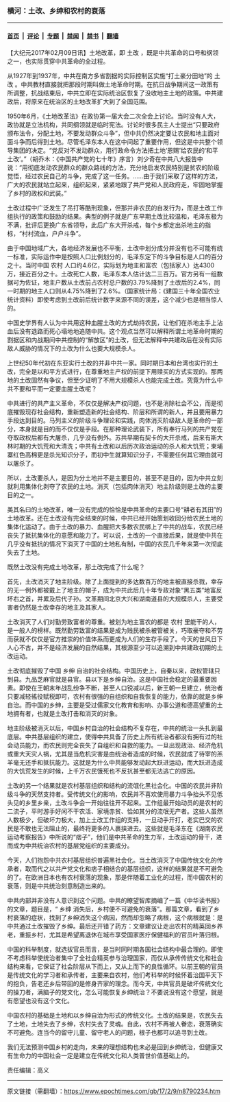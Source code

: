 ### 横河：土改、乡绅和农村的衰落

---

#### [首页](../../../..?n8790234) &nbsp;|&nbsp; [评论](../../../../../epoch-comment?n8790234) &nbsp;|&nbsp; [专题](../../../../../epoch-special?n8790234) &nbsp;|&nbsp; [禁闻](../../../../../epoch-news?n8790234) &nbsp;|&nbsp; [禁书](../../../../../books?n8790234) &nbsp;|&nbsp; [翻墙](https://github.com/gfw-breaker/nogfw/blob/master/README.md?n8790234)


<div class="post_content" id="artbody" itemprop="articleBody">
 <!-- article content begin -->
 <p>
  【大纪元2017年02月09日讯】土地改革，即
  <ok href="https://www.epochtimes.com/gb/tag/%E5%9C%9F%E6%94%B9.html">
   土改
  </ok>
  ，既是中共革命的口号和纲领之一，也实际贯穿中共革命的全过程。
 </p>
 <p>
  从1927年到1937年，中共在南方多省割据的实际控制区实施“打土豪分田地”的
  <ok href="https://www.epochtimes.com/gb/tag/%E5%9C%9F%E6%94%B9.html">
   土改
  </ok>
  。中共教材直接就把那段时期叫做土地革命时期。在抗日战争期间这一政策有所调整，抗战结束后，中共立即在实际统治区恢复了没收地主土地的政策。中共建政后，将原来在统治区的土地改革扩大到了全国范围。
 </p>
 <p>
  1950年6月，《土地改革法》在政协第一届大会二次全会上讨论。当时没有人大，政协就是立法机构，共同纲领就是临时宪法。讨论时很多民主人士提出“只要政府颁布法令，分配土地，不要发动群众斗争”，但中共仍然决定要让农民和地主面对面斗争而后得到土地。尽管毛泽东本人在这中间起了重要作用，但这是中共整个领导集团的决定。“党反对不发动群众，用行政命令方法把土地‘恩赐’给农民的‘和平土改’。”（胡乔木：《中国共产党的七十年》序言）刘少奇在中共八大报告中说：“用彻底发动农民群众的群众路线的方法，充分地启发农民特别是贫农的阶级觉悟，经过农民自己的斗争，完成了这一任务。……由于我们采取了这样的方法，广大的农民就站立起来，组织起来，紧紧地跟了共产党和人民政府走，牢固地掌握了乡村的政权和武装。”
 </p>
 <p>
  土改过程中广泛发生了吊打等酷刑现象，但那并非农民的自发行为，而是土改工作组执行的政策和鼓励的结果。典型的例子就是广东早期土改比较温和，毛泽东极为不满，批评后更换广东省领导，此后广东大开杀戒，每个乡都定出杀地主的指标，“村村流血，户户斗争”。
 </p>
 <p>
  由于中国地域广大，各地经济发展也不平衡，土改中划分成分并没有也不可能有统一标准，实际运作中是按照人口比例划分的，毛泽东定下的斗争目标是人口的百分之十。当时中国
  <ok href="https://www.epochtimes.com/gb/tag/%E5%86%9C%E6%9D%91.html">
   农村
  </ok>
  人口约4.6亿，实际划为地主和富农（包括家人）达4300万，接近百分之十。土改死亡人数，毛泽东本人估计达二三百万。官方另有一组数据可为佐证，地主户数从土改前占农村总户数的3.79%降到了土改后的2.4%，同一时期的地主人口则从4.75%降到了2.6%。（国家统计局：《建国三十年全国农业统计资料）即使考虑到土改前后统计数字来源不同的误差，这个减少也是相当惊人的。
 </p>
 <p>
  中国史学界有人认为中共用这种血腥土改的方式劫持农民，让他们在杀地主手上沾血后没有退路而死心塌地地追随中共。这个观点当然可以解释所谓土地革命时期的割据区和内战期间中共控制的“解放区”的土改，但无法解释中共建政后在没有实际敌人威胁的情况下的土改为什么也要大规模杀人。
 </p>
 <p>
  上世纪50年代初在东亚实行土改的并非中共一家。同时期日本和台湾也实行的土改，完全是以和平方式进行，在尊重地主产权的前提下用赎买的方式实现的。那两地的土改固然有争议，但至少证明了不用大规模杀人也能完成土改。究竟为什么中共不要和平而一定要血腥土改呢？
 </p>
 <p>
  中共进行的共产主义革命，不仅仅是解决产权问题，也不是消除社会不公，而是彻底摧毁现存社会结构，重新塑造新的社会结构、阶层和所谓的新人，并且要用暴力手段达到目的。马列主义的阶级斗争理论和实践，肉体消灭阶级敌人是革命的一部分，本身就是目的而不仅仅是手段。在那种理论武装下，所有奉行马列的共产党在夺取政权后都有大屠杀，几乎没有例外。苏共早期有契卡的大开杀戒，后来有斯大林时期的大饥荒和大清洗；中共有土改和以后历次政治运动的杀人和大饥荒；柬埔寨红色高棉更是杀光知识分子，而初中生就算知识分子，不需要任何其它理由就可以屠杀了。
 </p>
 <p>
  所以，土改要杀人，是因为分土地并不是主要目的，甚至不是目的，因为中共立刻就利用集体化剥夺了农民的土地。消灭（包括肉体消灭）地主阶级则是土改的主要目的之一。
 </p>
 <p>
  美其名曰的土地改革，唯一没有完成的恰恰是中共革命的主要口号“耕者有其田”的土地改革。还在土改没有完全结束的时候，中共已经开始策划收回分给农民土地的集体化运动了。由于土改的暴力、血腥把大多数农民绑上了中共的战车，农民已经丧失了抵抗集体化的意愿和能力了。可以说，土改的一个直接后果，就是使中共在几乎没有抵抗的情况下消灭了中国的土地私有制，中国的农民几千年来第一次彻底失去了土地。
 </p>
 <p>
  既然土改没有完成土地改革，那土改完成了什么呢？
 </p>
 <p>
  首先，土改消灭了地主阶级。除了上面提到的多达数百万的地主被直接杀戮，幸存的无一例外都被戴上了地主的帽子，成为中共此后几十年专政对象“黑五类”地富反坏右之首，并累及后代子孙。文革期间北京大兴和湖南道县的大规模杀人，主要受害者仍然是土改幸存的地主及其家人。
 </p>
 <p>
  土改消灭了人们对勤劳致富者的尊重。被划为地主富农的都是
  <ok href="https://www.epochtimes.com/gb/tag/%E5%86%9C%E6%9D%91.html">
   农村
  </ok>
  里能干的人，是一般人的榜样。既然勤劳致富的结果是成为贱民被杀被管被关，巧取豪夺和不劳而获就不仅仅是官方推崇的价值体系而更成为人们的生存手段了。今天的世风日下人心不古，并不是经济发展的自然结果，其根源至少可以追溯到中共建政初期的土改运动。
 </p>
 <p>
  土改彻底摧毁了中国
  <ok href="https://www.epochtimes.com/gb/tag/%E4%B9%A1%E7%BB%85.html">
   乡绅
  </ok>
  自治的社会结构。中国历史上，自秦以来，政权管辖只到县。九品芝麻官就是县官。县以下是乡绅自治。这是中国社会稳定的最重要因素。即使在王朝末年战乱纷争不断，甚至人口锐减以后，新王朝一旦建立，统治者只要减轻徭役赋税即可，农村有很强的自组织和自我恢复的能力，依靠的就是乡绅自治。而中国的乡绅，主要是受过儒家文化教育和影响、办事公道和德高望重的土地拥有者，也就是土改打击和消灭的对象。
 </p>
 <p>
  地主阶级被消灭以后，中国乡村自治的社会结构不复存在，中共的统治一头扎到最底层。中共基层组织的建立，使得中共具备了历史上所有统治者都没有拥有过的社会动员能力，而农民则完全丧失了自组织和自救的能力。一旦出现政治、经济危机或重大天灾人祸，尤其是当危机灾害是由统治者造成的时候，农民就成了待宰的羔羊毫无还手和抵抗能力。这就是为什么中共能够发动起大跃进运动，而大跃进造成的大饥荒发生的时候，上千万农民饿死也不反抗甚至都无法逃亡的原因。
 </p>
 <p>
  土改的另一个结果就是农村基层组织和结构的流氓化黑社会化。中国的农民并非阶级斗争的天然支持者。受传统文化的影响，农民并不喜欢使用暴力斗争抬头不见低头见的乡里乡亲，土改斗争会一开始往往开不起来。工作组最开始动员的是农村的二流子，平时游手好闲不干农活、家境赤贫、恰如其分的流氓无产者。这些人虽然人数极少，但破坏力极大，加上土改工作组的支持，一旦动手开打，老实巴交的农民是不敢也无法阻止的，最终将更多的人裹挟进去。这些就是毛泽东在《湖南农民运动考察报告》中所说的“痞子”，他们是中共革命的生力军，土改运动的骨干，进而成为中共统治农村的基层党组织的主要成分。
 </p>
 <p>
  今天，人们抱怨中共农村基层组织普遍黑社会化。当土改消灭了中国传统文化的传承者，取而代之以共产党文化和痞子相结合的基层组织，这样的结果就是不可避免的了。在欧洲日本也有农村衰落的现象，那是伴随着工业化的过程，而中国农村的衰落，则是中共统治刻意制造出来的。
 </p>
 <p>
  中共内部并非没有人意识到这个问题。中共的瞭望智库摘编了一篇《中华读书报》的文章，题目是，“
  <ok href="https://www.epochtimes.com/gb/tag/%E4%B9%A1%E7%BB%85.html">
   乡绅
  </ok>
  消失后，乡村便不可避免的衰落”。那篇文章，看到了乡村衰落的症状，找到了乡绅消失这个病因，然而却忽略了病根，这个病根就是：是中共通过土改摧毁了乡绅。最后还开错了药方：文章建议让走出农村的精英回乡养老，重振乡村，尤其是希望离退休在城市享受国家医疗保健福利的官员叶落归根。
 </p>
 <p>
  中国的科举制度，就选拔官员而言，是当时同时期各国社会结构中最合理的。即使不考虑科举使统治者集中了全社会精英参与治理国家，而仅从承传传统文化和社会结构来看，它保证了社会阶层从下而上，又从上而下的良性循环。以前王朝的官员是传统文化的学习者和承传者，主要来自农村，他们考科举的时候怀着治国平天下的抱负，告老还乡后带回的是修身齐家的理念。而今天，中共官员是破坏传统文化的操刀者，满脑子的党文化，怎么可能恢复乡绅统治？不要说没有这个愿望，就是有愿望也没有这个文化。
 </p>
 <p>
  中国农村的基础是土地和以乡绅自治为形式的传统文化。土改的结果是，农民失去了土地，土地失去了乡绅，农村失去了灵魂。自此，农村不再被人眷恋，衰落确实不可避免。连当今的留守儿童、留守老人的问题，根子也都可以追寻到土改。
 </p>
 <p>
  我们无法预测中国乡村的走向，未来的理想结构也未必是回到乡绅统治，但健康又有生命力的中国社会一定是建立在传统文化和人类普世价值基础上的。
 </p>
 <p>
  责任编辑：高义
 </p>
 <!-- article content end -->
 <div id="below_article_ad">
 </div>
</div>


---

原文链接（需翻墙）：https://www.epochtimes.com/gb/17/2/9/n8790234.htm
